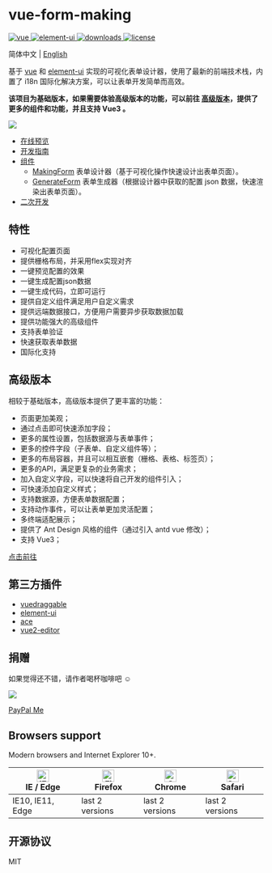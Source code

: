 # vue-form-making

<p>
  <a href="https://github.com/vuejs/vue">
    <img src="https://img.shields.io/badge/vue-2.6.5-brightgreen.svg" alt="vue">
  </a>
  
  <a href="https://github.com/ElemeFE/element">
    <img src="https://img.shields.io/badge/element--ui-2.9.1-brightgreen.svg" alt="element-ui">
  </a>
  
  <a href="https://www.npmjs.com/package/form-making">
    <img src="https://img.shields.io/npm/dt/form-making" alt="downloads">
  </a>
  
  <a href="https://github.com/GavinZhuLei/vue-form-making/blob/master/LICENSE">
    <img src="https://img.shields.io/github/license/GavinZhulei/vue-form-making" alt="license">
  </a>
</p>

简体中文 | [English](./README.md)

基于 [vue](https://github.com/vuejs/vue) 和 [element-ui](https://github.com/ElemeFE/element) 实现的可视化表单设计器，使用了最新的前端技术栈，内置了 i18n 国际化解决方案，可以让表单开发简单而高效。

**该项目为基础版本，如果需要体验高级版本的功能，可以前往  [高级版本](http://form.making.link)，提供了更多的组件和功能，并且支持 Vue3 。**

![](https://cdn.form.making.link/Jietu20200708-202415-HD.gif)

* [在线预览](https://form.making.link/basic-version)
* [开发指南](/docs/guide.zh-CN.md)
* [组件](/docs/component.zh-CN.md)
  * [MakingForm](/docs/component.zh-CN.md#表单设计器makingform) 表单设计器（基于可视化操作快速设计出表单页面）。
  * [GenerateForm](/docs/component.zh-CN.md#表单生成器generateform) 表单生成器（根据设计器中获取的配置 json 数据，快速渲染出表单页面）。
* [二次开发](/docs/develop.zh-CN.md)

## 特性

* 可视化配置页面
* 提供栅格布局，并采用flex实现对齐
* 一键预览配置的效果
* 一键生成配置json数据
* 一键生成代码，立即可运行
* 提供自定义组件满足用户自定义需求
* 提供远端数据接口，方便用户需要异步获取数据加载
* 提供功能强大的高级组件
* 支持表单验证
* 快速获取表单数据
* 国际化支持

## 高级版本

相较于基础版本，高级版本提供了更丰富的功能：

* 页面更加美观；
* 通过点击即可快速添加字段；
* 更多的属性设置，包括数据源与表单事件；
* 更多的控件字段（子表单、自定义组件等）；
* 更多的布局容器，并且可以相互嵌套（栅格、表格、标签页）；
* 更多的API，满足更复杂的业务需求；
* 加入自定义字段，可以快速将自己开发的组件引入；
* 可快速添加自定义样式；
* 支持数据源，方便表单数据配置；
* 支持动作事件，可以让表单更加灵活配置；
* 多终端适配展示；
* 提供了 Ant Design 风格的组件（通过引入 antd vue 修改）；
* 支持 Vue3；

[点击前往](https://form.making.link)

## 第三方插件

* [vuedraggable](https://github.com/SortableJS/Vue.Draggable)
* [element-ui](https://github.com/ElemeFE/element)
* [ace](https://github.com/ajaxorg/ace)
* [vue2-editor](https://github.com/davidroyer/vue2-editor)

## 捐赠

如果觉得还不错，请作者喝杯咖啡吧 ☺

![](http://docs.form.making.link/donation.jpeg)

[PayPal Me](https://paypal.me/gavinzhulei)

## Browsers support

Modern browsers and Internet Explorer 10+.

| [<img src="https://user-gold-cdn.xitu.io/2020/7/8/1732e40d01d856c3?w=48&h=48&f=png&s=3574" alt="IE / Edge" width="24px" height="24px" />](https://godban.github.io/browsers-support-badges/)</br>IE / Edge | [<img src="https://user-gold-cdn.xitu.io/2020/7/8/1732e40e774b0ae3?w=48&h=48&f=png&s=3943" alt="Firefox" width="24px" height="24px" />](https://godban.github.io/browsers-support-badges/)</br>Firefox | [<img src="https://user-gold-cdn.xitu.io/2020/7/8/1732e40d043ea030?w=48&h=48&f=png&s=3678" alt="Chrome" width="24px" height="24px" />](https://godban.github.io/browsers-support-badges/)</br>Chrome | [<img src="https://user-gold-cdn.xitu.io/2020/7/8/1732e40d044e39d2?w=48&h=48&f=png&s=5240" alt="Safari" width="24px" height="24px" />](https://godban.github.io/browsers-support-badges/)</br>Safari |
| --------- | --------- | --------- | --------- |
| IE10, IE11, Edge| last 2 versions| last 2 versions| last 2 versions

## 开源协议

MIT
